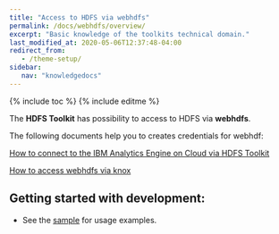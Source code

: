 ```yaml
---
title: "Access to HDFS via webhdfs"
permalink: /docs/webhdfs/overview/
excerpt: "Basic knowledge of the toolkits technical domain."
last_modified_at: 2020-05-06T12:37:48-04:00
redirect_from:
   - /theme-setup/
sidebar:
   nav: "knowledgedocs"
---
```

{% include toc %}
{% include editme %}



The **HDFS Toolkit** has possibility to access to HDFS via **webhdfs**.

The following documents help you to creates credentials for webhdf:

[How to connect to the IBM Analytics Engine on Cloud via HDFS Toolkit](https://github.com/IBMStreams/streamsx.hdfs/wiki/How-to-connect-to-IAE-via-HDFS-Toolkit)

[How to access webhdfs via knox](
https://github.com/IBMStreams/streamsx.hdfs/wiki/How-to-access-webhdfs-via-knox)


## Getting started with development:
 
* See the [sample](https://github.com/IBMStreams/streamsx.hdfs/tree/master/samples/webHDFS) for usage examples.


